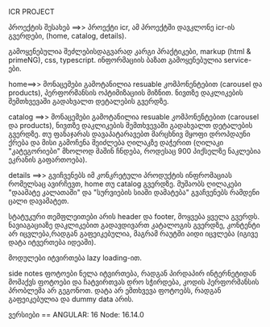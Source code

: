 ICR PROJECT

პროექტის შესახებ ==>>
პროექტი icr, ამ პროექტში დავკლონე icr-ის გვერდები, (home, catalog, details).

გამოყენებულია შეძლებისდაგვარად კარგი პრაქტიკები, markup (html & primeNG), css, typescript. ინფორმაციის ბაზათ გამოყენებულია service-ები.

home==>> მონაცემები გამოტანილია resuable კომპონენტებით (carousel და products), პერფორმანსის ოპტიმიზაციის მიზნით. ნივთზე დაკლიკების შემთხვევაში გადახვალთ დეტალების გვერდზე.

catalog ==>> მონაცემები გამოტანილია resuable კომპონენტებით (carousel და products), ნივთზე დაკლიკების შემთხვევაში გადახვალთ დეტალების გვერდზე. თუ ფანაჯარას დავაპატარავებთ მარცხნივ მყოფი დროპდაუნი ქრება და მისი გამოჩენა შეიძლება ღილაკზე დაჭერით (ღილაკი "კატეგორიები" მხოლოდ მაშინ ჩნდება, როდესაც  900 პიქსელზე ნაკლებია ეკრანის გაფართოება).

details ==>> გვიჩვენებს იმ კონკრეტული პროდუქტის ინფრომაციას რომელსაც ავირჩევთ, home თუ catalog გვერდზე. მუშაობს ღილაკები "დაამატე კალათაში" და "სურვიების სიაში დამატება" გვაჩვენებს რამდენი ცალი დავამატეთ.

სტატუკური თემფლეითები არის header და footer, მოყვება ყველა გვერდს. 
ნავიაგაციაზე დაკლიკებით გადავდივართ კატალოგის გვერდზე, კონტენტი არ იცვლება,რადგან გაფეიკებულია, მაგრამ რაუტში აიდი იცვლება (იგივე დატა იტვერთება იდეაში).

მოდულები იტვირთება lazy loading-ით.


side notes
ფოტოები ნელა იტვირთება, რადგან პირდაპირ ინტერნეტიდან მომაქვს ფოტოები და ჩატვირთვას დრო სჭირდება, კოდის პერფორმანსის პრობლემა არ გეგონოთ.
დატა არ ემთხვევა ფოტოებს, რადგან გაფეიკებულია და dummy data არის.




ვერსიები == 
ANGULAR: 16
Node: 16.14.0
